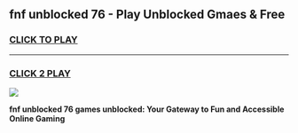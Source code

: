 
## fnf unblocked 76 - Play Unblocked Gmaes & Free
<h3>
<a href="https://news.freeplayer.one?title=fnf_unblocked_76&ref=16F">CLICK TO PLAY</a></h3>
<hr>

<h3>
<a href="https://news.freeplayer.one?title=fnf_unblocked_76&ref=16F">CLICK 2 PLAY</a>
  
</h3>

<a href="https://news.freeplayer.one?title=fnf_unblocked_76&ref=16F/"><img src="https://clearcache.store/games.png"></a>


**fnf unblocked 76 games unblocked: Your Gateway to Fun and Accessible Online Gaming**
